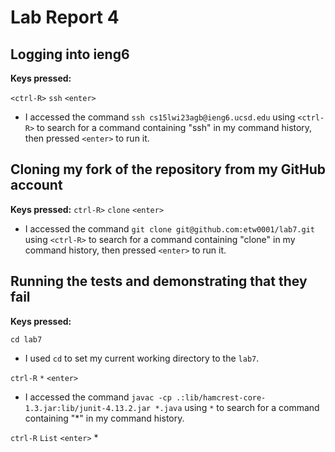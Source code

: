 # Lab Report 4

**Logging into ieng6**
-
**Keys pressed:**

`<ctrl-R>` `ssh` `<enter>`
* I accessed the command `ssh cs15lwi23agb@ieng6.ucsd.edu` using `<ctrl-R>` to search for a command containing "ssh" in my command history, then pressed `<enter>` to run it.

**Cloning my fork of the repository from my GitHub account**
-
**Keys pressed:**
`ctrl-R>` `clone` `<enter>`
* I accessed the command `git clone git@github.com:etw0001/lab7.git` using `<ctrl-R>` to search for a command containing "clone" in my command history, then pressed `<enter>` to run it.

**Running the tests and demonstrating that they fail**
-
**Keys pressed:**

`cd lab7`
* I used `cd` to set my current working directory to the `lab7`.

`ctrl-R` `*` `<enter>`
* I accessed the command `javac -cp .:lib/hamcrest-core-1.3.jar:lib/junit-4.13.2.jar *.java` using `*` to search for a command containing "*" in my command history.

`ctrl-R` `List` `<enter>`
*
